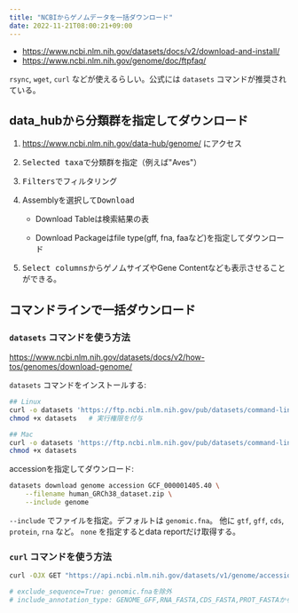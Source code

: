 ```yaml
---
title: "NCBIからゲノムデータを一括ダウンロード"
date: 2022-11-21T08:00:21+09:00
---
```


- https://www.ncbi.nlm.nih.gov/datasets/docs/v2/download-and-install/
- https://www.ncbi.nlm.nih.gov/genome/doc/ftpfaq/

`rsync`, `wget`, `curl` などが使えるらしい。公式には `datasets` コマンドが推奨されている。


## data_hubから分類群を指定してダウンロード

1. https://www.ncbi.nlm.nih.gov/data-hub/genome/ にアクセス

2. <kbd>Selected taxa</kbd>で分類群を指定（例えば"Aves"）

3. <kbd>Filters</kbd>でフィルタリング

4. Assemblyを選択して<kbd>Download</kbd>

	- Download Tableは検索結果の表

	- Download Packageはfile type(gff, fna, faaなど)を指定してダウンロード

5. <kbd>Select columns</kbd>からゲノムサイズやGene Contentなども表示させることができる。


## コマンドラインで一括ダウンロード

### `datasets` コマンドを使う方法

https://www.ncbi.nlm.nih.gov/datasets/docs/v2/how-tos/genomes/download-genome/

`datasets` コマンドをインストールする:

```sh
## Linux
curl -o datasets 'https://ftp.ncbi.nlm.nih.gov/pub/datasets/command-line/v2/linux-amd64/datasets'
chmod +x datasets	# 実行権限を付与

## Mac
curl -o datasets 'https://ftp.ncbi.nlm.nih.gov/pub/datasets/command-line/v2/mac/datasets'
chmod +x datasets
```

accessionを指定してダウンロード:

```sh
datasets download genome accession GCF_000001405.40 \
	--filename human_GRCh38_dataset.zip \
	--include genome
```

`--include` でファイルを指定。デフォルトは `genomic.fna`。
他に `gtf`, `gff`, `cds`, `protein`, `rna` など。
`none` を指定するとdata reportだけ取得する。

### `curl` コマンドを使う方法

```sh
curl -OJX GET "https://api.ncbi.nlm.nih.gov/datasets/v1/genome/accession/GCF_000002315.6/download?exclude_sequence=True&include_annotation_type=PROT_FASTA&filename=GCF_000002315.6.zip" -H "Accept: application/zip"

# exclude_sequence=True: genomic.fnaを除外
# include_annotation_type: GENOME_GFF,RNA_FASTA,CDS_FASTA,PROT_FASTAから
```
